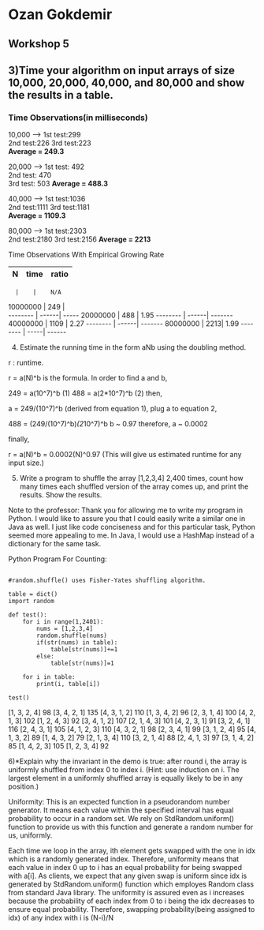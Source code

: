# Ozan Gokdemir
## Workshop 5 



## 3)Time your algorithm on input arrays of size 10,000, 20,000, 40,000, and 80,000 and show the results in a table.

### Time Observations(in milliseconds)

 
10,000 -->  1st test:299      
	    2nd test:226
	    3rd test:223   
	    **Average = 249.3** 



20,000 -->  1st test: 492   
	    2nd test: 470		
	    3rd test: 503
	    **Average = 488.3**  


40,000 -->  1st test:1036     
	    2nd test:1111
	    3rd test:1181   
	    **Average = 1109.3** 

80,000 -->  1st test:2303      
	    2nd test:2180
	    3rd test:2156
	    **Average = 2213**
   

Time Observations With Empirical Growing Rate

   N 	  |  time  | ratio 
 ----     |    ----|   ---- 	
	  |	   |	N/A
10000000  |    249 |    
--------  |  ------|    -----
20000000  |    488 |   1.95
--------  |  ------|   -------
40000000  |   1109 |   2.27
--------  |  ------|   -------
80000000  |    2213|    1.99
--------  |   -----|  ------
	


4) Estimate the running time in the form aNb using the doubling method.

r : runtime.

r = a(N)^b is the formula. In order to find a and b, 

249 = a(10^7)^b   (1)
488 = a(2*10^7)^b (2)  then, 

a = 249/(10^7)^b (derived from equation 1), plug a to equation 2,

488 = (249/(10^7)^b)*(2*10^7)^b
b ~ 0.97 therefore,
a ~ 0.0002

finally,

r = a(N)^b = 0.0002(N)^0.97 (This will give us estimated runtime for any input size.)


5) Write a program to shuffle the array [1,2,3,4] 2,400 times, count how many times each shuffled version of the array
   comes up, and print the results. Show the results.

Note to  the professor: Thank you for allowing me to write my program in Python. I would like to assure you that I could easily write a similar one in Java as well.
I just like code conciseness and for this particular task, Python seemed more appealing to me. In Java, I would use a HashMap instead of a dictionary for the
same task. 

Python Program For Counting: 

```

#random.shuffle() uses Fisher-Yates shuffling algorithm. 

table = dict()
import random

def test():
    for i in range(1,2401):
        nums = [1,2,3,4]
        random.shuffle(nums)
        if(str(nums) in table):
            table[str(nums)]+=1
        else:
            table[str(nums)]=1

    for i in table:
        print(i, table[i])

test()

```

[1, 3, 2, 4] 98
[3, 4, 2, 1] 135
[4, 3, 1, 2] 110
[1, 3, 4, 2] 96
[2, 3, 1, 4] 100
[4, 2, 1, 3] 102
[1, 2, 4, 3] 92
[3, 4, 1, 2] 107
[2, 1, 4, 3] 101
[4, 2, 3, 1] 91
[3, 2, 4, 1] 116
[2, 4, 3, 1] 105
[4, 1, 2, 3] 110
[4, 3, 2, 1] 98
[2, 3, 4, 1] 99
[3, 1, 2, 4] 95
[4, 1, 3, 2] 89
[1, 4, 3, 2] 79
[2, 1, 3, 4] 110
[3, 2, 1, 4] 88
[2, 4, 1, 3] 97
[3, 1, 4, 2] 85
[1, 4, 2, 3] 105
[1, 2, 3, 4] 92

6)*Explain why the invariant in the demo is true: after round i, the array is uniformly shuffled from index 0 to index i. (Hint: use induction on i. 
The largest element in a uniformly shuffled array is equally likely to be in any position.)


Uniformity: This is an expected function in a pseudorandom number generator. It means each value within the specified interval has equal probability to occur in 
a random set. We rely on StdRandom.uniform() function to provide us with this function and generate a random number for us, uniformly. 

Each time we loop in the array, ith element gets swapped with the one in idx which is a randomly generated index. Therefore, uniformity means that each value in 
index 0 up to i has an equal probability for being swapped with a[i]. As clients, we expect that any given swap is uniform since idx is generated by
StdRandom.uniform() function which employes Random class from standard Java library. The uniformity is assured even as i increases because the probability of each
index from 0 to i being the idx decreases to ensure equal probability. Therefore, swapping probability(being assigned to idx) of any index with i is (N-i)/N 












